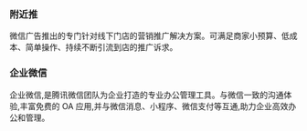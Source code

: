 ### 附近推
微信广告推出的专门针对线下门店的营销推广解决方案。可满足商家小预算、低成本、简单操作、持续不断引流到店的推广诉求。


### 企业微信
企业微信,是腾讯微信团队为企业打造的专业办公管理工具。与微信一致的沟通体验,丰富免费的 OA 应用,并与微信消息、小程序、微信支付等互通,助力企业高效办公和管理。
